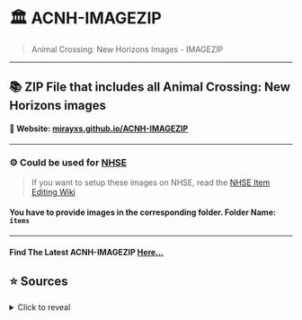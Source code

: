 # 🏛 ACNH-IMAGEZIP
> Animal Crossing: New Horizons Images - IMAGEZIP

<hr>

## 📚 ZIP File that includes all Animal Crossing: New Horizons images
#### 💬 Website: [mirayxs.github.io/ACNH-IMAGEZIP](https://mirayxs.github.io/ACNH-IMAGEZIP)

<hr>

### ⚙ Could be used for [NHSE](https://github.com/kwsch/NHSE)
> If you want to setup these images on NHSE, read the [NHSE Item Editing Wiki](https://github.com/kwsch/NHSE/wiki/Item-Editing)
#### You have to provide images in the corresponding folder. Folder Name: `items`

<hr>

#### Find The Latest ACNH-IMAGEZIP [Here...](https://github.com/MirayXS/ACNH-IMAGEZIP/releases)

<!-- ## 📝 Latest ACNH-IMAGEZIP Images Versions  -->
<!-- <details>  -->
<!-- <summary>Click to reveal</summary>  -->
<!--    -->
<!-- ---  -->
<!--  -->
<!-- | 1.0.0 | 1.1.0 | 1.2.0 |  -->
<!-- |-------|-------|-------|  -->
<!--  -->
<!-- </details> -->

## ⭐ Sources
<details>
<summary>Click to reveal</summary>

---
| All Images | All Images | All Images
|------------|------------|----------------
| [Spreadsheet](https://docs.google.com/spreadsheets/d/1mo7myqHry5r_TKvakvIhHbcEAEQpSiNoNQoIS8sMpvM/edit?usp=sharing) | [Google Drive](https://drive.google.com/drive/folders/1XSLItEbUltVep8qP6691AAPg6EXf_DUR) | [ACNHPoker](https://github.com/KingLycosa/acnhpoker/releases/tag/0.0001)
</details>

